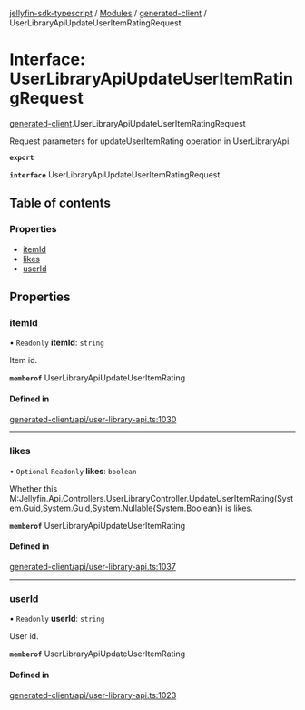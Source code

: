 [jellyfin-sdk-typescript](../README.md) / [Modules](../modules.md) / [generated-client](../modules/generated_client.md) / UserLibraryApiUpdateUserItemRatingRequest

# Interface: UserLibraryApiUpdateUserItemRatingRequest

[generated-client](../modules/generated_client.md).UserLibraryApiUpdateUserItemRatingRequest

Request parameters for updateUserItemRating operation in UserLibraryApi.

**`export`**

**`interface`** UserLibraryApiUpdateUserItemRatingRequest

## Table of contents

### Properties

- [itemId](generated_client.UserLibraryApiUpdateUserItemRatingRequest.md#itemid)
- [likes](generated_client.UserLibraryApiUpdateUserItemRatingRequest.md#likes)
- [userId](generated_client.UserLibraryApiUpdateUserItemRatingRequest.md#userid)

## Properties

### itemId

• `Readonly` **itemId**: `string`

Item id.

**`memberof`** UserLibraryApiUpdateUserItemRating

#### Defined in

[generated-client/api/user-library-api.ts:1030](https://github.com/thornbill/jellyfin-sdk-typescript/blob/e430881/src/generated-client/api/user-library-api.ts#L1030)

___

### likes

• `Optional` `Readonly` **likes**: `boolean`

Whether this M:Jellyfin.Api.Controllers.UserLibraryController.UpdateUserItemRating(System.Guid,System.Guid,System.Nullable{System.Boolean}) is likes.

**`memberof`** UserLibraryApiUpdateUserItemRating

#### Defined in

[generated-client/api/user-library-api.ts:1037](https://github.com/thornbill/jellyfin-sdk-typescript/blob/e430881/src/generated-client/api/user-library-api.ts#L1037)

___

### userId

• `Readonly` **userId**: `string`

User id.

**`memberof`** UserLibraryApiUpdateUserItemRating

#### Defined in

[generated-client/api/user-library-api.ts:1023](https://github.com/thornbill/jellyfin-sdk-typescript/blob/e430881/src/generated-client/api/user-library-api.ts#L1023)
